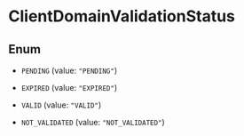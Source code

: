 

# ClientDomainValidationStatus

## Enum


* `PENDING` (value: `"PENDING"`)

* `EXPIRED` (value: `"EXPIRED"`)

* `VALID` (value: `"VALID"`)

* `NOT_VALIDATED` (value: `"NOT_VALIDATED"`)



